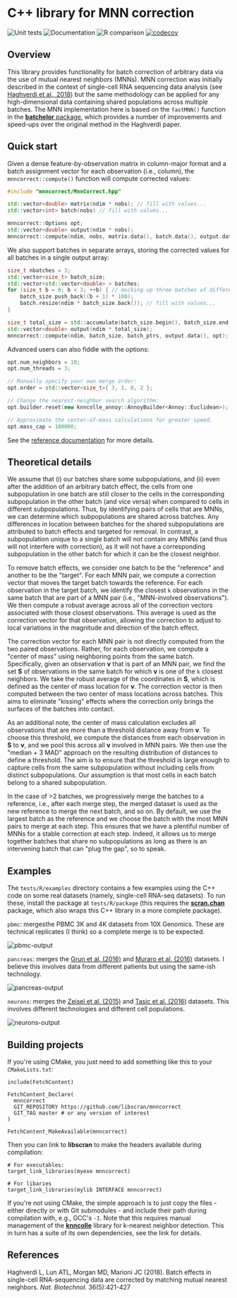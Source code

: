# C++ library for MNN correction

![Unit tests](https://github.com/libscran/mnncorrect/actions/workflows/run-tests.yaml/badge.svg)
![Documentation](https://github.com/libscran/mnncorrect/actions/workflows/doxygenate.yaml/badge.svg)
![R comparison](https://github.com/libscran/mnncorrect/actions/workflows/compare-R.yaml/badge.svg)
[![codecov](https://codecov.io/gh/libscran/mnncorrect/branch/master/graph/badge.svg?token=J3dxS3MtT1)](https://codecov.io/gh/libscran/mnncorrect)

## Overview

This library provides functionality for batch correction of arbitrary data via the use of mutual nearest neighbors (MNNs).
MNN correction was initially described in the context of single-cell RNA sequencing data analysis (see [Haghverdi et al., 2018](https://doi.org/10.1038/nbt.4091))
but the same methodology can be applied for any high-dimensional data containing shared populations across multiple batches.
The MNN implementation here is based on the `fastMNN()` function in the [**batchelor** package](https://bioconductor.org/packages/batchelor),
which provides a number of improvements and speed-ups over the original method in the Haghverdi paper.

## Quick start

Given a dense feature-by-observation matrix in column-major format and a batch assignment vector for each observation (i.e., column),
the `mnncorrect::compute()` function will compute corrected values:

```cpp
#include "mnncorrect/MnnCorrect.hpp"

std::vector<double> matrix(ndim * nobs); // fill with values...
std::vector<int> batch(nobs) // fill with values...

mnncorrect::Options opt;
std::vector<double> output(ndim * nobs);
mnncorrect::compute(ndim, nobs, matrix.data(), batch.data(), output.data(), opt);
```

We also support batches in separate arrays, storing the corrected values for all batches in a single output array:

```cpp
size_t nbatches = 3;
std::vector<size_t> batch_size;
std::vector<std::vector<double> > batches;
for (size_t b = 0; b < 3; ++b) { // mocking up three batches of different size.
    batch_size.push_back((b + 1) * 100);
    batch.resize(ndim * batch_size.back()); // fill with values...
}

size_t total_size = std::accumulate(batch_size.begin(), batch_size.end(), 0);
std::vector<double> output(ndim * total_size);
mnncorrect::compute(ndim, batch_size, batch_ptrs, output.data(), opt);
```

Advanced users can also fiddle with the options: 

```cpp
opt.num_neighbors = 10;
opt.num_threads = 3;

// Manually specify your own merge order:
opt.order = std::vector<size_t>{ 3, 1, 0, 2 };

// Change the nearest-neighbor search algorithm:
opt.builder.reset(new knncolle_annoy::AnnoyBuilder<Annoy::Euclidean>);

// Approximate the center-of-mass calculations for greater speed.
opt.mass_cap = 100000;
```

See the [reference documentation](https://libscran.github.io/mnncorrect) for more details.

## Theoretical details 

We assume that (i) our batches share some subpopulations, and (ii) even after the addition of an arbitrary batch effect,
the cells from one subpopulation in one batch are still closer to the cells in the corresponding subpopulation in the other batch (and vice versa) when compared to cells in different subpopulations.
Thus, by identifying pairs of cells that are MNNs, we can determine which subpopulations are shared across batches. 
Any differences in location between batches for the shared subpopulations are attributed to batch effects and targeted for removal.
In contrast, a subpopulation unique to a single batch will not contain any MNNs (and thus will not interfere with correction), 
as it will not have a corresponding subpopulation in the other batch for which it can be the closest neighbor.

To remove batch effects, we consider one batch to be the "reference" and another to be the "target".
For each MNN pair, we compute a correction vector that moves the target batch towards the reference.
For each observation in the target batch, we identify the closest `k` observations in the same batch that are part of a MNN pair (i.e., "MNN-involved observations").
We then compute a robust average across all of the correction vectors associated with those closest observations.
This average is used as the correction vector for that observation, allowing the correction to adjust to local variations in the magnitude and direction of the batch effect.

The correction vector for each MNN pair is not directly computed from the two paired observations.
Rather, for each observation, we compute a "center of mass" using neighboring points from the same batch.
Specifically, given an observation **v** that is part of an MNN pair, we find the set **S** of observations in the same batch for which **v** is one of the `k` closest neighbors.
We take the robust average of the coordinates in **S**, which is defined as the center of mass location for **v**.
The correction vector is then computed between the two center of mass locations across batches.
This aims to eliminate "kissing" effects where the correction only brings the surfaces of the batches into contact.

As an additional note, the center of mass calculation excludes all observations that are more than a threshold distance away from **v**.
To choose this threshold, we compute the distances from each observation in **S** to **v**, and we pool this across all **v** involved in MNN pairs.
We then use the "median + 3 MAD" approach on the resulting distribution of distances to define a threshold.
The aim is to ensure that the threshold is large enough to capture cells from the same subpopulation without including cells from distinct subpopulations.
Our assumption is that most cells in each batch belong to a shared subpopulation.

In the case of >2 batches, we progressively merge the batches to a reference, i.e., after each merge step, the merged dataset is used as the new reference to merge the next batch, and so on.
By default, we use the largest batch as the reference and we choose the batch with the most MNN pairs to merge at each step.
This ensures that we have a plentiful number of MNNs for a stable correction at each step.
Indeed, it allows us to merge together batches that share no subpopulations as long as there is an intervening batch that can "plug the gap", so to speak.

## Examples

The `tests/R/examples` directory contains a few examples using the C++ code on some real datasets (namely, single-cell RNA-seq datasets).
To run these, install the package at `tests/R/package` (this requires the [**scran.chan**](https://github.com/LTLA/scran.chan) package, which also wraps this C++ library in a more complete package).

`pbmc`: mergesthe PBMC 3K and 4K datasets from 10X Genomics.
These are technical replicates (I think) so a complete merge is to be expected.

![pbmc-output](https://raw.githubusercontent.com/libscran/mnncorrect/images/tests/R/examples/pbmc/output.png)

`pancreas`: merges the [Grun et al. (2016)](https://dx.doi.org/10.1016%2Fj.stem.2016.05.010) and [Muraro et al. (2016)](https://doi.org/10.1016/j.cels.2016.09.002) datasets.
I believe this involves data from different patients but using the same-ish technology.

![pancreas-output](https://raw.githubusercontent.com/libscran/mnncorrect/images/tests/R/examples/pancreas/output.png)

`neurons`: merges the [Zeisel et al. (2015)](https://doi.org/10.1126/science.aaa1934) and [Tasic et al. (2016)](https://doi.org/10.1038/nn.4216) datasets.
This involves different technologies and different cell populations.

![neurons-output](https://raw.githubusercontent.com/libscran/mnncorrect/images/tests/R/examples/neurons/output.png)

## Building projects

If you're using CMake, you just need to add something like this to your `CMakeLists.txt`:

```
include(FetchContent)

FetchContent_Declare(
  mnncorrect
  GIT_REPOSITORY https://github.com/libscran/mnncorrect
  GIT_TAG master # or any version of interest
)

FetchContent_MakeAvailable(mnncorrect)
```

Then you can link to **libscran** to make the headers available during compilation:

```
# For executables:
target_link_libraries(myexe mnncorrect)

# For libaries
target_link_libraries(mylib INTERFACE mnncorrect)
```

If you're not using CMake, the simple approach is to just copy the files - either directly or with Git submodules - and include their path during compilation with, e.g., GCC's `-I`.
Note that this requires manual management of the [**knncolle**](https://github.com/knncolle/knncolle) library for k-nearest neighbor detection.
This in turn has a suite of its own dependencies, see the link for details.

## References

Haghverdi L, Lun ATL, Morgan MD, Marioni JC (2018).
Batch effects in single-cell RNA-sequencing data are corrected by matching mutual nearest neighbors.
_Nat. Biotechnol._ 36(5):421-427
